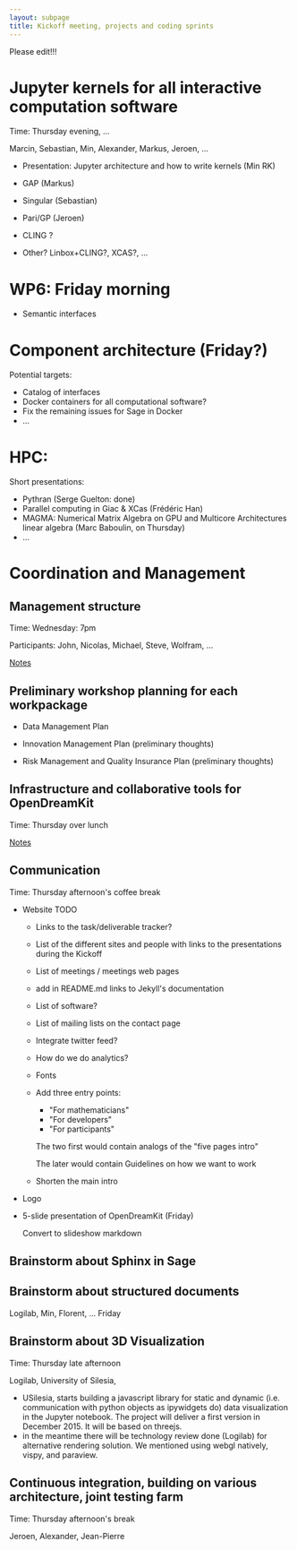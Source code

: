 ```yaml
---
layout: subpage
title: Kickoff meeting, projects and coding sprints
---
```


Please edit!!!

# Jupyter kernels for all interactive computation software

Time: Thursday evening, ...

Marcin, Sebastian, Min, Alexander, Markus, Jeroen, ...

- Presentation: Jupyter architecture and how to write kernels (Min RK)
- GAP (Markus)
- Singular (Sebastian)
- Pari/GP (Jeroen)
- CLING ?

- Other? Linbox+CLING?, XCAS?, ...

# WP6: Friday morning

- Semantic interfaces

# Component architecture (Friday?)

Potential targets:

- Catalog of interfaces
- Docker containers for all computational software?
- Fix the remaining issues for Sage in Docker
- ...

# HPC:

Short presentations:

- Pythran (Serge Guelton: done)
- Parallel computing in Giac & XCas (Frédéric Han)
- MAGMA: Numerical Matrix Algebra on GPU and Multicore Architectures
  linear algebra (Marc Baboulin, on Thursday)
- ...

# Coordination and Management

## Management structure

Time: Wednesday: 7pm

Participants: John, Nicolas, Michael, Steve, Wolfram, ...

[Notes](../management_structure)

## Preliminary workshop planning for each workpackage

- Data Management Plan

- Innovation Management Plan (preliminary thoughts)

- Risk Management and Quality Insurance Plan (preliminary thoughts)

## Infrastructure and collaborative tools for OpenDreamKit

Time: Thursday over lunch

[Notes](../infrastructure)

## Communication

Time: Thursday afternoon's coffee break

- Website TODO

  - Links to the task/deliverable tracker?
  - List of the different sites and people
    with links to the presentations during the Kickoff
  - List of meetings / meetings web pages
  - add in README.md links to Jekyll's documentation
  - List of software?
  - List of mailing lists on the contact page
  - Integrate twitter feed?
  - How do we do analytics?
  - Fonts
  - Add three entry points:
    - "For mathematicians"
    - "For developers"
    - "For participants"

    The two first would contain analogs of the "five pages intro"

    The later would contain Guidelines on how we want to work

  - Shorten the main intro

- Logo

- 5-slide presentation of OpenDreamKit (Friday)

  Convert to slideshow markdown

## Brainstorm about Sphinx in Sage

## Brainstorm about structured documents

Logilab, Min, Florent, ... Friday

## Brainstorm about 3D Visualization

Time: Thursday late afternoon

Logilab, University of Silesia, 

 - USilesia, starts building a javascript library for static and dynamic (i.e. communication with python objects as ipywidgets do) data visualization in the Jupyter notebook. The project will deliver a first version in December 2015. It will be based on threejs.  
 - in the meantime there will be technology review done (Logilab) for alternative rendering solution. We mentioned using webgl natively, vispy, and paraview.

## Continuous integration, building on various architecture, joint testing farm

Time: Thursday afternoon's break

Jeroen, Alexander, Jean-Pierre
